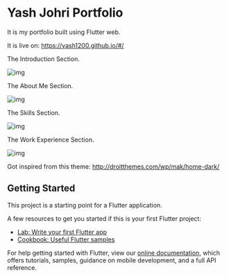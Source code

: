 # Yash Johri Portfolio

It is my portfolio built using Flutter web.

It is live on: https://yash1200.github.io/#/

The Introduction Section.

![img](https://i.imgur.com/HipX0jF.png)

The About Me Section.

![img](https://i.imgur.com/PWCFKuY.png)

The Skills Section.

![img](https://i.imgur.com/1QOt01H.png)

The Work Experience Section.

![img](https://i.imgur.com/GDzFCbD.png)

Got inspired from this theme: http://droitthemes.com/wp/mak/home-dark/


## Getting Started

This project is a starting point for a Flutter application.

A few resources to get you started if this is your first Flutter project:

- [Lab: Write your first Flutter app](https://flutter.dev/docs/get-started/codelab)
- [Cookbook: Useful Flutter samples](https://flutter.dev/docs/cookbook)

For help getting started with Flutter, view our
[online documentation](https://flutter.dev/docs), which offers tutorials,
samples, guidance on mobile development, and a full API reference.
